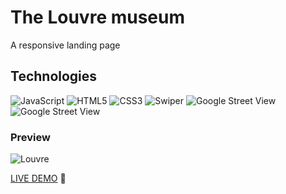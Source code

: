 # The Louvre museum 
 A responsive landing page 
  
## Technologies
![JavaScript](https://img.shields.io/badge/JavaScript-F7DF1E.svg?style=for-the-badge&logo=JavaScript&logoColor=black)
![HTML5](https://img.shields.io/badge/HTML5-E34F26.svg?style=for-the-badge&logo=HTML5&logoColor=white)
![CSS3](https://img.shields.io/badge/CSS3-1572B6.svg?style=for-the-badge&logo=CSS3&logoColor=white)
![Swiper](https://img.shields.io/badge/Swiper-6332F6.svg?style=for-the-badge&logo=Swiper&logoColor=white)
![Google Street View](https://img.shields.io/badge/Google%20Street%20View-FEC111.svg?style=for-the-badge&logo=Google-Street-View&logoColor=black)
![Google Street View](https://img.shields.io/badge/Mapbox-000000.svg?style=for-the-badge&logo=Mapbox&logoColor=white)
 
### Preview
![Louvre](https://user-images.githubusercontent.com/47517329/209314987-2d5598c2-3ba7-4e8c-85ee-89c76bfc271b.gif)

[LIVE DEMO](https://louvre-landing-page.netlify.app/) :eyes:
